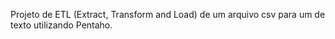 Projeto de ETL (Extract, Transform and Load) de um arquivo csv para um de texto utilizando Pentaho.
